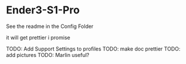 # Ender3-S1-Pro

See the readme in the Config Folder

it will get prettier i promise

TODO: Add Support Settings to profiles
TODO: make doc prettier
TODO: add pictures
TODO: Marlin useful?